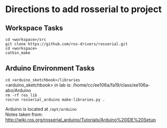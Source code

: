 # Directions to add rosserial to project
## Workspace Tasks
`cd <workspace>/src`\
`git clone https://github.com/ros-drivers/rosserial.git`\
`cd <workspace>`\
`catkin_make`
## Arduino Environment Tasks
`cd <arduino_sketchbook>/libraries`\
<arduino_sketchbook> in lab is: /home/cc/ee106a/fa19/class/ee106a-abo/Arduino\
`rm -rf ros_lib`\
`rosrun rosserial_arduino make-libraries.py .`

Arduino is located at `/opt/arduino`\
Notes taken from: http://wiki.ros.org/rosserial_arduino/Tutorials/Arduino%20IDE%20Setup
